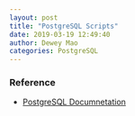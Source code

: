 ```yaml
--- 
layout: post 
title: "PostgreSQL Scripts" 
date: 2019-03-19 12:49:40 
author: Dewey Mao 
categories: PostgreSQL 
--- 
```



### Reference 
- <a href="https://www.postgresql.org/docs/manuals/" target="_blank"> PostgreSQL Documnetation </a> 